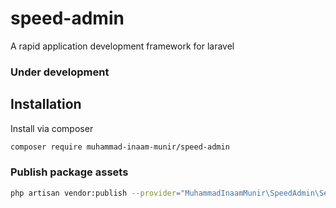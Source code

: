 # speed-admin
A rapid application development framework for laravel

### Under development


## Installation

Install via composer
```bash
composer require muhammad-inaam-munir/speed-admin
```

### Publish package assets

```bash
php artisan vendor:publish --provider="MuhammadInaamMunir\SpeedAdmin\ServiceProvider"
```
